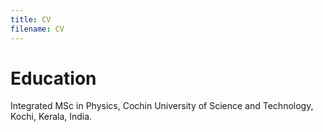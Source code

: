 ```yaml
---
title: CV
filename: CV
--- 
```

# Education
Integrated MSc in Physics, Cochin University of Science and Technology,
Kochi, Kerala, India.

